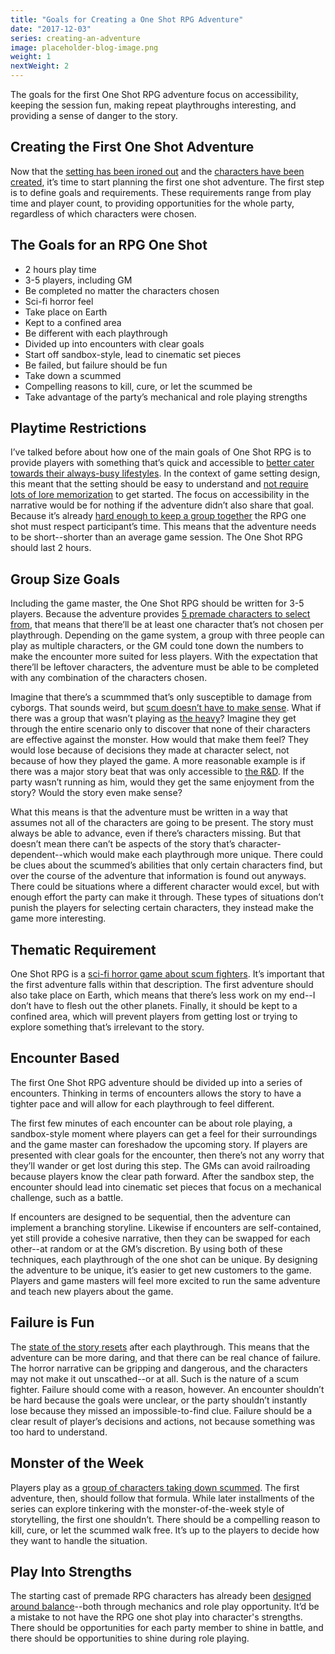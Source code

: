 ```yaml
---
title: "Goals for Creating a One Shot RPG Adventure"
date: "2017-12-03"
series: creating-an-adventure
image: placeholder-blog-image.png
weight: 1
nextWeight: 2
---
```


The goals for the first One Shot RPG adventure focus on accessibility, keeping the session fun, making repeat playthroughs interesting, and providing a sense of danger to the story.<!--more-->

## Creating the First One Shot Adventure
Now that the [setting has been ironed out](/blog/creating-the-setting/summary/) and the [characters have been created](/blog/creating-the-characters/series-recap/), it’s time to start planning the first one shot adventure. The first step is to define goals and requirements. These requirements range from play time and player count, to providing opportunities for the whole party, regardless of which characters were chosen.

## The Goals for an RPG One Shot
- 2 hours play time
- 3-5 players, including GM
- Be completed no matter the characters chosen
- Sci-fi horror feel
- Take place on Earth
- Kept to a confined area
- Be different with each playthrough
- Divided up into encounters with clear goals
- Start off sandbox-style, lead to cinematic set pieces
- Be failed, but failure should be fun
- Take down a scummed
- Compelling reasons to kill, cure, or let the scummed be
- Take advantage of the party’s mechanical and role playing strengths

## Playtime Restrictions
I’ve talked before about how one of the main goals of One Shot RPG is to provide players with something that’s quick and accessible to [better cater towards their always-busy lifestyles](/blog/creating-the-setting/justification-for-one-shot-rpg/#the-issue-of-preparation-and-accessibility). In the context of game setting design, this meant that the setting should be easy to understand and [not require lots of lore memorization](/blog/creating-the-setting/requirements-for-a-role-playing-game-setting/#gameplay-and-experience-requirements) to get started. The focus on accessibility in the narrative would be for nothing if the adventure didn’t also share that goal. Because it’s already [hard enough to keep a group together](/blog/creating-the-setting/justification-for-one-shot-rpg/#the-issue-of-organizing-a-group) the RPG one shot must respect participant’s time. This means that the adventure needs to be short--shorter than an average game session. The One Shot RPG should last 2 hours.

## Group Size Goals
Including the game master, the One Shot RPG should be written for 3-5 players. Because the adventure provides [5 premade characters to select from](/blog/creating-the-characters/premade-rpg-characters/), that means that there’ll be at least one character that’s not chosen per playthrough. Depending on the game system, a group with three people can play as multiple characters, or the GM could tone down the numbers to make the encounter more suited for less players. With the expectation that there’ll be leftover characters, the adventure must be able to be completed with any combination of the characters chosen.

Imagine that there’s a scummmed that’s only susceptible to damage from cyborgs. That sounds weird, but [scum doesn’t have to make sense](/blog/creating-the-characters/abilities-weaponry/#scummed-weapons-and-abilities). What if there was a group that wasn’t playing as [the heavy](/blog/creating-the-characters/heavy-premade-rpg-character/)? Imagine they get through the entire scenario only to discover that none of their characters are effective against the monster. How would that make them feel? They would lose because of decisions they made at character select, not because of how they played the game. A more reasonable example is if there was a major story beat that was only accessible to [the R&D](/blog/creating-the-characters/corporate-rd-premade-rpg-character/). If the party wasn’t running as him, would they get the same enjoyment from the story? Would the story even make sense?

What this means is that the adventure must be written in a way that assumes not all of the characters are going to be present. The story must always be able to advance, even if there’s characters missing. But that doesn’t mean there can’t be aspects of the story that’s character-dependent--which would make each playthrough more unique. There could be clues about the scummed’s abilities that only certain characters find, but over the course of the adventure that information is found out anyways. There could be situations where a different character would excel, but with enough effort the party can make it through. These types of situations don’t punish the players for selecting certain characters, they instead make the game more interesting.

## Thematic Requirement
One Shot RPG is a [sci-fi horror game about scum fighters](/blog/creating-the-setting/better-elevator-pitch/#giving-the-characters-reason). It’s important that the first adventure falls within that description. The first adventure should also take place on Earth, which means that there’s less work on my end--I don’t have to flesh out the other planets. Finally, it should be kept to a confined area, which will prevent players from getting lost or trying to explore something that’s irrelevant to the story.

## Encounter Based
The first One Shot RPG adventure should be divided up into a series of encounters. Thinking in terms of encounters allows the story to have a tighter pace and will allow for each playthrough to feel different.

The first few minutes of each encounter can be about role playing, a sandbox-style moment where players can get a feel for their surroundings and the game master can foreshadow the upcoming story. If players are presented with clear goals for the encounter, then there’s not any worry that they’ll wander or get lost during this step. The GMs can avoid railroading because players know the clear path forward. After the sandbox step, the encounter should lead into cinematic set pieces that focus on a mechanical challenge, such as a battle.

If encounters are designed to be sequential, then the adventure can implement a branching storyline. Likewise if encounters are self-contained, yet still provide a cohesive narrative, then they can be swapped for each other--at random or at the GM’s discretion. By using both of these techniques, each playthrough of the one shot can be unique. By designing the adventure to be unique, it’s easier to get new customers to the game. Players and game masters will feel more excited to run the same adventure and teach new players about the game.

## Failure is Fun
The [state of the story resets](/blog/creating-the-setting/justification-for-one-shot-rpg/#the-issue-of-organizing-a-group) after each playthrough. This means that the adventure can be more daring, and that there can be real chance of failure. The horror narrative can be gripping and dangerous, and the characters may not make it out unscathed--or at all. Such is the nature of a scum fighter. Failure should come with a reason, however. An encounter shouldn’t be hard because the goals were unclear, or the party shouldn’t instantly lose because they missed an impossible-to-find clue. Failure should be a clear result of player’s decisions and actions, not because something was too hard to understand.

## Monster of the Week
Players play as a [group of characters taking down  scummed](/blog/creating-the-setting/expanding-upon-scum-and-horror/#scum-fighters). The first adventure, then, should follow that formula. While later installments of the series can explore tinkering with the monster-of-the-week style of storytelling, the first one shouldn’t. There should be a compelling reason to kill, cure, or let the scummed walk free. It’s up to the players to decide how they want to handle the situation.

## Play Into Strengths
The starting cast of premade RPG characters has already been [designed around balance](/blog/creating-the-characters/gameplay-and-narrative-goals/#gameplay-niche)--both through mechanics and role play opportunity. It’d be a mistake to not have the RPG one shot play into character's strengths. There should be opportunities for each party member to shine in battle, and there should be opportunities to shine during role playing.
